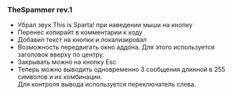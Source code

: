 ### TheSpammer rev.1

- Убрал звук This is Sparta! при наведении мыши на кнопку
- Перенес копирайт в комментарии к коду
- Добавил текст на кнопки и локализировал
- Возможность передвигать окно аддона. Для этого используется заголовок вверху по центру.
- Закрывать можно на кнопку Esc
- Теперь можно выводить одновременно 3 сообщения длинной в 255 символов и их комбинации. 
</br>Для контроля вывода используется переключатель слева. 
